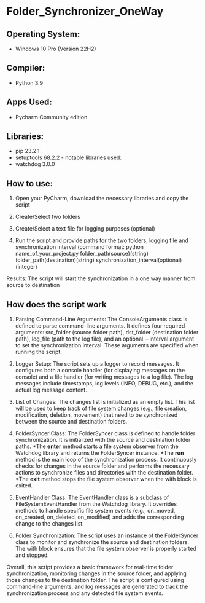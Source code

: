 # Folder_Synchronizer_OneWay

## Operating System:

- Windows 10 Pro (Version 22H2)

## Compiler:

- Python 3.9

## Apps Used:

- Pycharm Community edition

## Libraries:

* pip 23.2.1
* setuptools 68.2.2 - notable libraries used:
* watchdog 3.0.0

## How to use:

1. Open your PyCharm, download the necessary libraries and copy the script 

2. Create/Select two folders

3. Create/Select a text file for logging purposes (optional)

4. Run the script and provide paths for the two folders, logging file and synchronization interval (command format: python name_of_your_project.py folder_path(source)(string) folder_path(destination)(string) synchronization_interval(optional)(integer)

Results: The script will start the synchronization in a one way manner from source to destination

## How does the script work

1. Parsing Command-Line Arguments: The ConsoleArguments class is defined to parse command-line arguments. It defines four required arguments: src_folder (source folder path), dst_folder (destination folder path), log_file (path to the log file), and an optional --interval argument to set the synchronization interval. These arguments are specified when running the script.

2. Logger Setup: The script sets up a logger to record messages. It configures both a console handler (for displaying messages on the console) and a file handler (for writing messages to a log file). The log messages include timestamps, log levels (INFO, DEBUG, etc.), and the actual log message content.

3. List of Changes: The changes list is initialized as an empty list. This list will be used to keep track of file system changes (e.g., file creation, modification, deletion, movement) that need to be synchronized between the source and destination folders.

4. FolderSyncer Class: The FolderSyncer class is defined to handle folder synchronization. It is initialized with the source and destination folder paths.
  *The __enter__ method starts a file system observer from the Watchdog library and returns the FolderSyncer instance.
  *The __run__ method is the main loop of the synchronization process. It continuously checks for changes in the source folder and performs the necessary actions to synchronize files and directories with the destination folder.
  *The __exit__ method stops the file system observer when the with block is exited.

5. EventHandler Class: The EventHandler class is a subclass of FileSystemEventHandler from the Watchdog library. It overrides methods to handle specific file system events (e.g., on_moved, on_created, on_deleted, on_modified) and adds the corresponding change to the changes list.

6. Folder Synchronization: The script uses an instance of the FolderSyncer class to monitor and synchronize the source and destination folders. The with block ensures that the file system observer is properly started and stopped.

Overall, this script provides a basic framework for real-time folder synchronization, monitoring changes in the source folder, and applying those changes to the destination folder. The script is configured using command-line arguments, and log messages are generated to track the synchronization process and any detected file system events.
	

		

